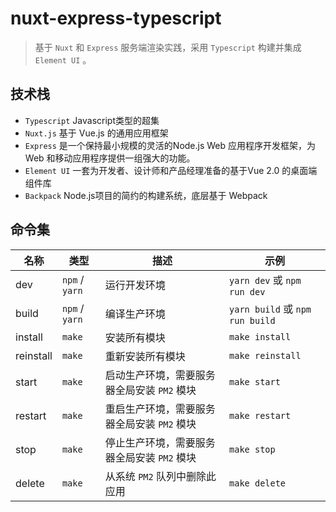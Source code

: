 # nuxt-express-typescript

> 基于 `Nuxt` 和 `Express` 服务端渲染实践，采用 `Typescript` 构建并集成 `Element UI` 。

## 技术栈

- `Typescript` Javascript类型的超集
- `Nuxt.js` 基于 Vue.js 的通用应用框架
- `Express` 是一个保持最小规模的灵活的Node.js Web 应用程序开发框架，为Web 和移动应用程序提供一组强大的功能。
- `Element UI` 一套为开发者、设计师和产品经理准备的基于Vue 2.0 的桌面端组件库
- `Backpack` Node.js项目的简约的构建系统，底层基于 Webpack

## 命令集

| 名称 | 类型 | 描述 | 示例 |
| ---- | ---- | --- | --- |
| dev | `npm` / `yarn` | 运行开发环境 | `yarn dev` 或 `npm run dev` |
| build | `npm` / `yarn` | 编译生产环境 | `yarn build` 或 `npm run build` |
| install | `make` | 安装所有模块 | `make install` |
| reinstall | `make` | 重新安装所有模块 | `make reinstall` |
| start | `make` | 启动生产环境，需要服务器全局安装 `PM2` 模块 | `make start` |
| restart | `make` | 重启生产环境，需要服务器全局安装 `PM2` 模块 | `make restart` |
| stop | `make` | 停止生产环境，需要服务器全局安装 `PM2` 模块 | `make stop` |
| delete | `make` | 从系统 `PM2` 队列中删除此应用 | `make delete` |